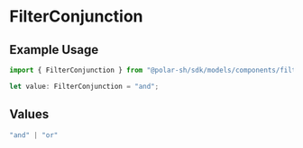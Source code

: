 # FilterConjunction

## Example Usage

```typescript
import { FilterConjunction } from "@polar-sh/sdk/models/components/filterconjunction.js";

let value: FilterConjunction = "and";
```

## Values

```typescript
"and" | "or"
```